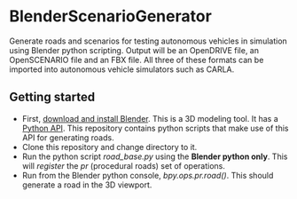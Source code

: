 # BlenderScenarioGenerator
Generate roads and scenarios for testing autonomous vehicles in simulation using Blender python scripting. Output will be an OpenDRIVE file, an OpenSCENARIO file and an FBX file. All three of these formats can be imported into autonomous vehicle simulators such as CARLA. 

## Getting started
* First, [download and install Blender](https://www.blender.org/download/). This is a 3D modeling tool. It has a [Python API](https://docs.blender.org/api/current/info_overview.html). This repository contains python scripts that make use of this API for generating roads.
* Clone this repository and change directory to it. 
* Run the python script *road_base.py* using the **Blender python only**. This will *register* the *pr* (procedural roads) set of operations.
* Run from the Blender python console, *bpy.ops.pr.road()*. This should generate a road in the 3D viewport.  
